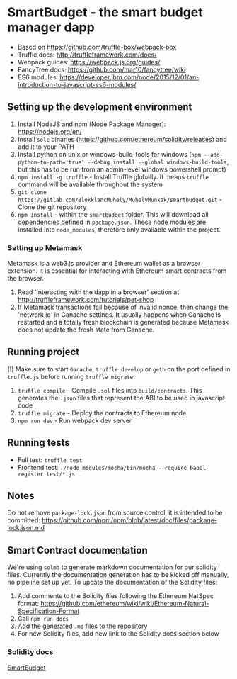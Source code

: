 # SmartBudget - the smart budget manager dapp
* Based on https://github.com/truffle-box/webpack-box
* Truffle docs: http://truffleframework.com/docs/
* Webpack guides: https://webpack.js.org/guides/
* FancyTree docs: https://github.com/mar10/fancytree/wiki
* ES6 modules: https://developer.ibm.com/node/2015/12/01/an-introduction-to-javascript-es6-modules/

## Setting up the development environment
1. Install NodeJS and npm (Node Package Manager): https://nodejs.org/en/
1. Install `solc` binaries (https://github.com/ethereum/solidity/releases) and add it to your PATH
1. Install python on unix or windows-build-tools for windows (`npm --add-python-to-path='true' --debug install --global windows-build-tools`, but this has to be run from an admin-level windows powershell prompt)
1. `npm install -g truffle` - Install Truffle globally. It means `truffle` command will be available throughout the system
1. `git clone https://gitlab.com/BlokklancMuhely/MuhelyMunkak/smartbudget.git`  - Clone the git repository
1. `npm install` - within the `smartbudget` folder. This will download all dependencies defined in `package.json`. These node modules are installed into `node_modules`, therefore only available within the project.

### Setting up Metamask
Metamask is a web3.js provider and Ethereum wallet as a browser extension. It is essential for interacting with Ethereum smart contracts from the browser.
1. Read 'Interacting with the dapp in a browser' section at http://truffleframework.com/tutorials/pet-shop
2. If Metamask transactions fail because of invalid nonce, then change the 'network id' in Ganache settings. It usually happens when Ganache is restarted and a totally fresh blockchain is generated because Metamask does not update the fresh state from Ganache.

## Running project
(!) Make sure to start `Ganache`, `truffle develop` or `geth` on the port defined in `truffle.js` before running `truffle migrate`

1. `truffle compile` - Compile `.sol` files into `build/contracts`. This generates the `.json` files that represent the ABI to be used in javascript code
2. `truffle migrate` - Deploy the contracts to Ethereum node
3. `npm run dev` - Run webpack dev server

## Running tests
* Full test: `truffle test`
* Frontend test: `./node_modules/mocha/bin/mocha --require babel-register test/*.js`

## Notes
Do not remove `package-lock.json` from source control, it is intended to be committed: https://github.com/npm/npm/blob/latest/doc/files/package-lock.json.md

## Smart Contract documentation
We're using `solmd` to generate markdown documentation for our solidity files.
Currently the documentation generation has to be kicked off manually, no pipeline set up yet.
To update the documentation of the Solidity files:

1. Add comments to the Solidity files following the Ethereum NatSpec format: https://github.com/ethereum/wiki/wiki/Ethereum-Natural-Specification-Format
1. Call `npm run docs`
1. Add the generated `.md` files to the repository
1. For new Solidity files, add new link to the Solidity docs section below

### Solidity docs
[SmartBudget](docs/contracts.md/SmartBudget.md)
